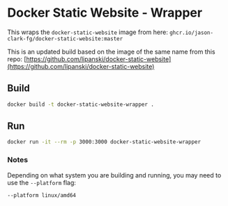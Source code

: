 # Docker Static Website - Wrapper

This wraps the `docker-static-website` image from here: `ghcr.io/jason-clark-fg/docker-static-website:master`

This is an updated build based on the image of the same name from this repo: [https://github.com/lipanski/docker-static-website](https://github.com/lipanski/docker-static-website)

## Build

```bash
docker build -t docker-static-website-wrapper .
```

## Run

```bash
docker run -it --rm -p 3000:3000 docker-static-website-wrapper
```

### Notes

Depending on what system you are building and running, you may need to use the `--platform` flag:

```bash
--platform linux/amd64 
```
